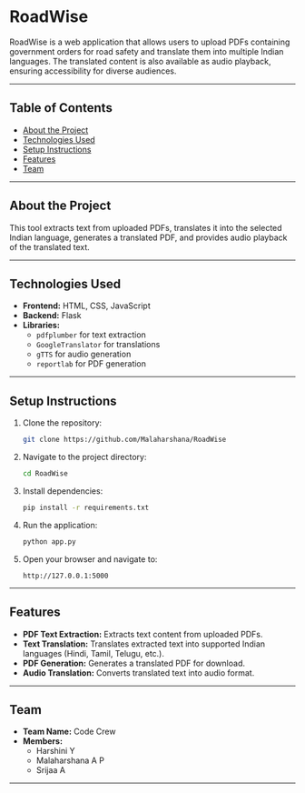 # RoadWise

RoadWise is a web application that allows users to upload PDFs containing government orders for road safety and translate them into multiple Indian languages. The translated content is also available as audio playback, ensuring accessibility for diverse audiences.

---

## Table of Contents
- [About the Project](#about-the-project)
- [Technologies Used](#technologies-used)
- [Setup Instructions](#setup-instructions)
- [Features](#features)
- [Team](#team)

---

## About the Project
This tool extracts text from uploaded PDFs, translates it into the selected Indian language, generates a translated PDF, and provides audio playback of the translated text.

---

## Technologies Used
- **Frontend:** HTML, CSS, JavaScript
- **Backend:** Flask
- **Libraries:**
  - `pdfplumber` for text extraction
  - `GoogleTranslator` for translations
  - `gTTS` for audio generation
  - `reportlab` for PDF generation

---

## Setup Instructions
1. Clone the repository:
   ```bash
   git clone https://github.com/Malaharshana/RoadWise
   ```
2. Navigate to the project directory:
   ```bash
   cd RoadWise
   ```
3. Install dependencies:
   ```bash
   pip install -r requirements.txt
   ```
4. Run the application:
   ```bash
   python app.py
   ```
5. Open your browser and navigate to:
   ```
   http://127.0.0.1:5000
   ```

---

## Features
- **PDF Text Extraction:** Extracts text content from uploaded PDFs.
- **Text Translation:** Translates extracted text into supported Indian languages (Hindi, Tamil, Telugu, etc.).
- **PDF Generation:** Generates a translated PDF for download.
- **Audio Translation:** Converts translated text into audio format.

---

## Team
- **Team Name:** Code Crew
- **Members:**
  - Harshini Y
  - Malaharshana A P
  - Srijaa A

---



